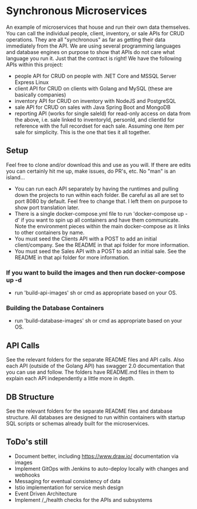 # Synchronous Microservices
An example of microservices that house and run their own data themselves.  You can call the individual people, client, inventory, or sale APIs for CRUD operations.  They are all "synchronous" as far as getting their data immediately from the API. We are using several programming languages and database engines on purpose to show that APIs do not care what language you run it. Just that the contract is right! We have the following APIs within this project:
* people API for CRUD on people with .NET Core and MSSQL Server Express Linux
* client API for CRUD on clients with Golang and MySQL (these are basically companies)
* inventory API for CRUD on inventory with NodeJS and PostgreSQL
* sale API for CRUD on sales with Java Spring Boot and MongoDB
* reporting API (works for single saleId) for read-only access on data from the above, i.e. sale linked to inventoryId, personId, and clientId for reference with the full recordset for each sale. Assuming one item per sale for simplicity. This is the one that ties it all together.

## Setup

Feel free to clone and/or download this and use as you will. If there are edits you can certainly hit me up, make issues, do PR's, etc. No "man" is an island...

* You can run each API separately by having the runtimes and pulling down the projects to run within each folder. Be careful as all are set to port 8080 by default. Feel free to change that. I left them on purpose to show port translation later. 
* There is a single docker-compose.yml file to run 'docker-compose up -d' if you want to spin up all containers and have them communicate. Note the environment pieces within the main docker-compose as it links to other containers by name.
* You must seed the Clients API with a POST to add an initial client/company. See the README in that api folder for more information.
* You must seed the Sales API with a POST to add an initial sale. See the README in that api folder for more information.

### If you want to build the images and then run docker-compose up -d
* run 'build-api-images' sh or cmd as appropriate based on your OS.

### Building the Database Containers
* run 'build-database-images' sh or cmd as appropriate based on your OS.

## API Calls

See the relevant folders for the separate README files and API calls. Also each API (outside of the Golang API) has swagger 2.0 documentation that you can use and follow. The folders have README.md files in them to explain each API independently a little more in depth.

## DB Structure

See the relevant folders for the separate README files and database structure. All databases are designed to run within containers with startup SQL scripts or
schemas already built for the microservices. 

## ToDo's still
* Document better, including https://www.draw.io/ documentation via images
* Implement GitOps with Jenkins to auto-deploy locally with changes and webhooks
* Messaging for eventual consistency of data
* Istio implementation for service mesh design
* Event Driven Architecture
* Implement /_/health checks for the APIs and subsystems
